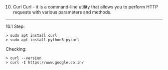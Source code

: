 
## ################################################################
10. Curl
Curl - it is a command-line utility that allows you to perform 
HTTP requests with various parameters and methods.

-------------------------------------------------------------------
  10.1 Step:
  
    > sudo apt install curl
    > sudo apt install python3-pycurl

    
  Checking:
  
    > curl --version
    > curl -I https://www.google.co.in/
